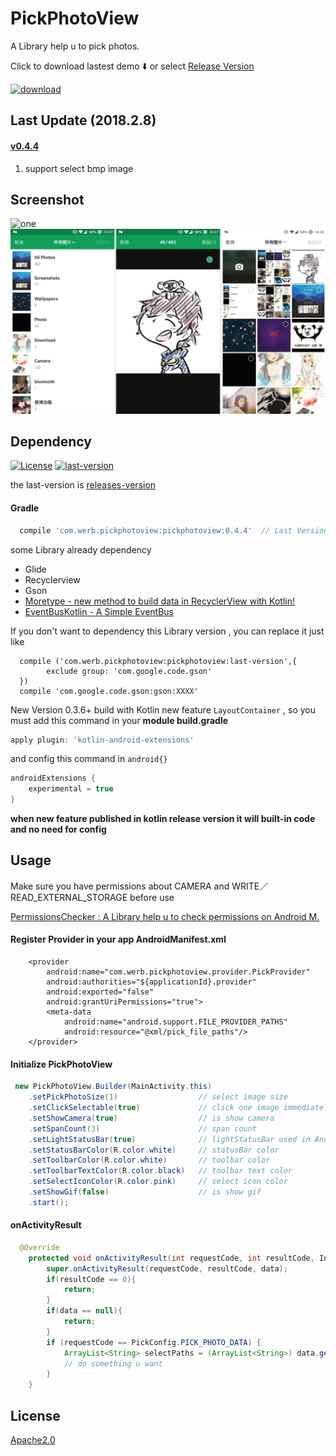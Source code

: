 # PickPhotoView

A Library help u to pick photos.

Click to download lastest demo ⬇️ or select [Release Version](https://github.com/Werb/PickPhotoSample/releases)

[![download](/app/src/main/res/mipmap-xhdpi/ic_launcher.png)](https://fir.im/hm38)

## Last Update (2018.2.8)
#### [v0.4.4](https://github.com/Werb/PickPhotoSample/releases/tag/v0.4.4)
1. support select bmp image

## Screenshot
![one](./screenshots/one.png)
![two](./screenshots/two.png)

## Dependency

[![License](https://img.shields.io/badge/license-Apache%202-green.svg)](https://github.com/Werb/PickPhotoSample/blob/master/LICENSE)
[![last-version](https://api.bintray.com/packages/werbhelius/maven/pickphotoview/images/download.svg) ](https://bintray.com/werbhelius/maven/pickphotoview/_latestVersion)

the last-version is [releases-version](https://github.com/Werb/PickPhotoSample/releases)️

#### Gradle

```gradle
  compile 'com.werb.pickphotoview:pickphotoview:0.4.4'  // Last Version
```

some Library already dependency

* Glide
* Recyclerview
* Gson
* [Moretype - new method to build data in RecyclerView with Kotlin! ](https://github.com/Werb/MoreType)
* [EventBusKotlin - A Simple EventBus](https://github.com/Werb/EventBusKotlin)

If you don't want to dependency this Library version , you can replace it just like

```
  compile ('com.werb.pickphotoview:pickphotoview:last-version',{
        exclude group: 'com.google.code.gson'
  })
  compile 'com.google.code.gson:gson:XXXX'
```

New Version 0.3.6+ build with Kotlin new feature `LayoutContainer` , so you must add this command in your **module build.gradle**
```gradle
apply plugin: 'kotlin-android-extensions'
```
and config this command in `android{}`
```gradle
androidExtensions {
    experimental = true
}
```
**when new feature published in kotlin release version it will built-in code and no need for config**

## Usage

Make sure you have permissions about CAMERA and WRITE／READ_EXTERNAL_STORAGE before use

[PermissionsChecker : A Library help u to check permissions on Android M.](https://github.com/Werb/PermissionsCheckerSample)

#### Register Provider in your app AndroidManifest.xml

```
    <provider
        android:name="com.werb.pickphotoview.provider.PickProvider"
        android:authorities="${applicationId}.provider"
        android:exported="false"
        android:grantUriPermissions="true">
        <meta-data
            android:name="android.support.FILE_PROVIDER_PATHS"
            android:resource="@xml/pick_file_paths"/>
    </provider>
```

#### Initialize PickPhotoView

```java
 new PickPhotoView.Builder(MainActivity.this)
    .setPickPhotoSize(1)                  // select image size
    .setClickSelectable(true)             // click one image immediately close and return image
    .setShowCamera(true)                  // is show camera
    .setSpanCount(3)                      // span count
    .setLightStatusBar(true)              // lightStatusBar used in Android M or higher
    .setStatusBarColor(R.color.white)     // statusBar color
    .setToolbarColor(R.color.white)       // toolbar color
    .setToolbarTextColor(R.color.black)   // toolbar text color
    .setSelectIconColor(R.color.pink)     // select icon color
    .setShowGif(false)                    // is show gif
    .start();
```

#### onActivityResult

```java
  @Override
    protected void onActivityResult(int requestCode, int resultCode, Intent data) {
        super.onActivityResult(requestCode, resultCode, data);
        if(resultCode == 0){
            return;
        }
        if(data == null){
            return;
        }
        if (requestCode == PickConfig.PICK_PHOTO_DATA) {
            ArrayList<String> selectPaths = (ArrayList<String>) data.getSerializableExtra(PickConfig.INTENT_IMG_LIST_SELECT);
            // do something u want
        }
    }
```

## License

[Apache2.0](https://github.com/Werb/PickPhotoSample/blob/master/LICENSE)
